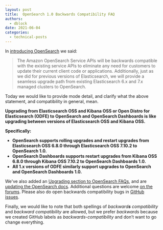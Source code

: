 ```yaml
---
layout: post
title:  OpenSearch 1.0 Backwards Compatibility FAQ
authors: 
  - dblock
date: 2021-06-04
categories:
  - technical-posts
---
```

In [introducing OpenSearch](https://aws.amazon.com/blogs/opensource/introducing-opensearch/) we said:
> The Amazon OpenSearch Service APIs will be backwards compatible with the existing service APIs to eliminate any need for customers to update their current client code or applications. Additionally, just as we did for previous versions of Elasticsearch, we will provide a seamless upgrade path from existing Elasticsearch 6.x and 7.x managed clusters to OpenSearch.

Today we would like to provide mode detail, and clarify what the above statement, and compatibility in general, mean.

**Upgrading from Elasticsearch OSS and Kibana OSS or Open Distro for Elasticsearch (ODFE) to OpenSearch and OpenSearch Dashboards is like upgrading between versions of Elasticsearch OSS and Kibana OSS.**

**Specifically:**

* **OpenSearch supports rolling upgrades and restart upgrades from Elasticsearch OSS 6.8.0 through Elasticsearch OSS 7.10.2 to OpenSearch 1.0.**
* **OpenSearch Dashboards supports restart upgrades from Kibana OSS 6.8.0 through Kibana OSS 7.10.2 to OpenSearch Dashboards 1.0.**
* **All 1.x versions of ODFE similarly support upgrades to OpenSearch and OpenSearch Dashboards 1.0.**

We've also added an [Upgrading section to OpenSearch FAQs](/faq/#upgrading), and are [updating the OpenSearch docs](https://github.com/opensearch-project/documentation-website/issues/39). Additional questions are welcome [on the forums](https://discuss.opendistrocommunity.dev/). Please also do open backwards compatibility bugs in [GitHub issues](https://github.com/opensearch-project/OpenSearch/issues).

Finally, we would like to note that both spellings of _backward**s** compatibility_ and _backward compatibility_ are allowed, but we prefer _backwards_ because we created GitHub labels as _backwards-compatibility_ and don’t want to go change everything.

